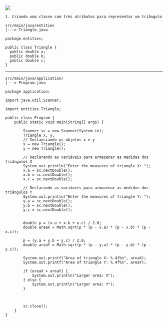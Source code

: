 <img src="https://www.mathplanet.com/Oldsite/media/42437/triangle01.png">

    1. Criando uma classe com três atributos para representar um triângulo
    
    src/main/java/entities
    |---> Triangle.java
    
    package.entities;
    
    public class Triangle {
      public double a;
      public double b;
      public double c;
    }
  ---
    
    src/main/java/application/
    |---> Program.java
    
    package application;
    
    import java.util.Scanner;
    
    import entities.Triangle;
    
    public class Program {
        public static void main(String[] args) {
            
            Scanner sc = new Scanner(System.in);
            Triangle x, y;
            // Instanciando os objetos x e y
            x = new Triangle();
            y = new Triangle();
    
            // Declarando as variáveis para armazenar as medidas dos triângulos X
            System.out.println("Enter the measures of triangle X: ");
            x.a = sc.nextDouble();
            x.b = sc.nextDouble();
            x.c = sc.nextDouble();
    
            // Declarando as variáveis para armazenar as medidas dos triângulos Y
            System.out.println("Enter the measures of triangle Y: ");
            y.a = sc.nextDouble();
            y.b = sc.nextDouble();
            y.c = sc.nextDouble();
    
    
            double p = (x.a + x.b + x.c) / 2.0;
            double areaX = Math.sqrt(p * (p - x.a) * (p - x.b) * (p - x.c));
    
            p = (y.a + y.b + y.c) / 2.0;
            double areaY = Math.sqrt(p * (p - y.a) * (p - y.b) * (p - y.c));
    
            System.out.printf("Area of triangle X: %.4f%n", areaX);
            System.out.printf("Area of triangle Y: %.4f%n", areaY);
    
            if (areaX > areaY) {
                System.out.println("Larger area: X");
            } else {
                System.out.println("Larger area: Y");
            }
    
            
    
            sc.close();
        }
    }

